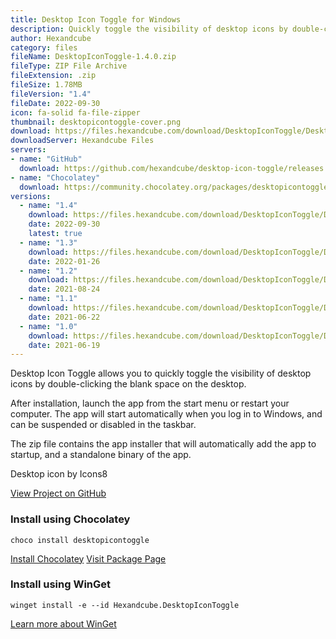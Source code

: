 ```yaml
---
title: Desktop Icon Toggle for Windows
description: Quickly toggle the visibility of desktop icons by double-clicking the blank space on the desktop.
author: Hexandcube
category: files
fileName: DesktopIconToggle-1.4.0.zip
fileType: ZIP File Archive
fileExtension: .zip
fileSize: 1.78MB
fileVersion: "1.4"
fileDate: 2022-09-30
icon: fa-solid fa-file-zipper
thumbnail: desktopicontoggle-cover.png
download: https://files.hexandcube.com/download/DesktopIconToggle/DesktopIconToggle-1.4.0.zip
downloadServer: Hexandcube Files
servers:
- name: "GitHub"
  download: https://github.com/hexandcube/desktop-icon-toggle/releases
- name: "Chocolatey"
  download: https://community.chocolatey.org/packages/desktopicontoggle
versions:
  - name: "1.4"
    download: https://files.hexandcube.com/download/DesktopIconToggle/DesktopIconToggle-1.4.0.zip
    date: 2022-09-30
    latest: true
  - name: "1.3"
    download: https://files.hexandcube.com/download/DesktopIconToggle/DesktopIconToggle-1.3.0.zip
    date: 2022-01-26
  - name: "1.2"
    download: https://files.hexandcube.com/download/DesktopIconToggle/DesktopIconToggle-1.2.0.zip
    date: 2021-08-24
  - name: "1.1"
    download: https://files.hexandcube.com/download/DesktopIconToggle/DesktopIconToggle-1.1.0.zip
    date: 2021-06-22
  - name: "1.0"
    download: https://files.hexandcube.com/download/DesktopIconToggle/DesktopIconToggle-1.0.0.zip
    date: 2021-06-19
---
```


Desktop Icon Toggle allows you to quickly toggle the visibility
of desktop icons by double-clicking the blank space on the desktop.

After installation, launch the app from the start menu or
restart your computer. The app will start automatically when
you log in to Windows, and can be suspended or disabled in
the taskbar.

The zip file contains the app installer that will
automatically add the app to startup, and a standalone
binary of the app.

Desktop icon by Icons8

<a class="btn btn-inverted" href="https://github.com/hexandcube/desktop-icon-toggle/" target="_blank"><i class="fa-brands fa-github"></i> View Project on GitHub</a>

### Install using Chocolatey

`choco install desktopicontoggle`

<a class="btn" href="https://chocolatey.org/install" target="_blank"><i class="fas fa-download"></i> Install Chocolatey</a>
<a class="btn" href="https://community.chocolatey.org/packages/desktopicontoggle" target="_blank"><i class="fas fa-external-link-alt"></i> Visit Package Page</a>

### Install using WinGet

`winget install -e --id Hexandcube.DesktopIconToggle`

<a class="btn" href="https://learn.microsoft.com/en-us/windows/package-manager/winget/" target="_blank"><i class="fas fa-external-link-alt"></i> Learn more about WinGet</a>
